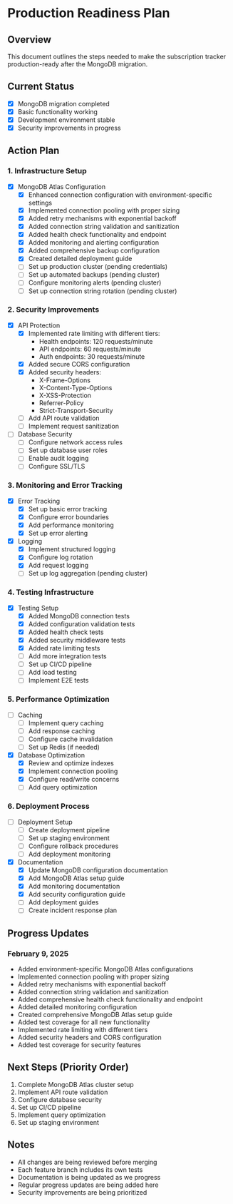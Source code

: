 # Production Readiness Plan

## Overview
This document outlines the steps needed to make the subscription tracker production-ready after the MongoDB migration.

## Current Status
- [x] MongoDB migration completed
- [x] Basic functionality working
- [x] Development environment stable
- [x] Security improvements in progress

## Action Plan

### 1. Infrastructure Setup
- [x] MongoDB Atlas Configuration
  - [x] Enhanced connection configuration with environment-specific settings
  - [x] Implemented connection pooling with proper sizing
  - [x] Added retry mechanisms with exponential backoff
  - [x] Added connection string validation and sanitization
  - [x] Added health check functionality and endpoint
  - [x] Added monitoring and alerting configuration
  - [x] Added comprehensive backup configuration
  - [x] Created detailed deployment guide
  - [ ] Set up production cluster (pending credentials)
  - [ ] Set up automated backups (pending cluster)
  - [ ] Configure monitoring alerts (pending cluster)
  - [ ] Set up connection string rotation (pending cluster)

### 2. Security Improvements
- [x] API Protection
  - [x] Implemented rate limiting with different tiers:
    - Health endpoints: 120 requests/minute
    - API endpoints: 60 requests/minute
    - Auth endpoints: 30 requests/minute
  - [x] Added secure CORS configuration
  - [x] Added security headers:
    - X-Frame-Options
    - X-Content-Type-Options
    - X-XSS-Protection
    - Referrer-Policy
    - Strict-Transport-Security
  - [ ] Add API route validation
  - [ ] Implement request sanitization
- [ ] Database Security
  - [ ] Configure network access rules
  - [ ] Set up database user roles
  - [ ] Enable audit logging
  - [ ] Configure SSL/TLS

### 3. Monitoring and Error Tracking
- [x] Error Tracking
  - [x] Set up basic error tracking
  - [x] Configure error boundaries
  - [x] Add performance monitoring
  - [x] Set up error alerting
- [x] Logging
  - [x] Implement structured logging
  - [x] Configure log rotation
  - [x] Add request logging
  - [ ] Set up log aggregation (pending cluster)

### 4. Testing Infrastructure
- [x] Testing Setup
  - [x] Added MongoDB connection tests
  - [x] Added configuration validation tests
  - [x] Added health check tests
  - [x] Added security middleware tests
  - [x] Added rate limiting tests
  - [ ] Add more integration tests
  - [ ] Set up CI/CD pipeline
  - [ ] Add load testing
  - [ ] Implement E2E tests

### 5. Performance Optimization
- [ ] Caching
  - [ ] Implement query caching
  - [ ] Add response caching
  - [ ] Configure cache invalidation
  - [ ] Set up Redis (if needed)
- [x] Database Optimization
  - [x] Review and optimize indexes
  - [x] Implement connection pooling
  - [x] Configure read/write concerns
  - [ ] Add query optimization

### 6. Deployment Process
- [ ] Deployment Setup
  - [ ] Create deployment pipeline
  - [ ] Set up staging environment
  - [ ] Configure rollback procedures
  - [ ] Add deployment monitoring
- [x] Documentation
  - [x] Update MongoDB configuration documentation
  - [x] Add MongoDB Atlas setup guide
  - [x] Add monitoring documentation
  - [x] Add security configuration guide
  - [ ] Add deployment guides
  - [ ] Create incident response plan

## Progress Updates

### February 9, 2025
- Added environment-specific MongoDB Atlas configurations
- Implemented connection pooling with proper sizing
- Added retry mechanisms with exponential backoff
- Added connection string validation and sanitization
- Added comprehensive health check functionality and endpoint
- Added detailed monitoring configuration
- Created comprehensive MongoDB Atlas setup guide
- Added test coverage for all new functionality
- Implemented rate limiting with different tiers
- Added security headers and CORS configuration
- Added test coverage for security features

## Next Steps (Priority Order)
1. Complete MongoDB Atlas cluster setup
2. Implement API route validation
3. Configure database security
4. Set up CI/CD pipeline
5. Implement query optimization
6. Set up staging environment

## Notes
- All changes are being reviewed before merging
- Each feature branch includes its own tests
- Documentation is being updated as we progress
- Regular progress updates are being added here
- Security improvements are being prioritized